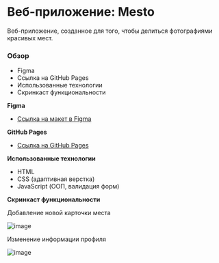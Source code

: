# Веб-приложение: Mesto
Веб-приложение, созданное для того, чтобы делиться фотографиями красивых мест.

### Обзор

* Figma
* Cсылка на GitHub Pages
* Использованные технологии
* Скринкаст функциональности

**Figma**
* [Ссылка на макет в Figma](https://www.figma.com/file/2cn9N9jSkmxD84oJik7xL7/JavaScript.-Sprint-4?node-id=0%3A1)

**GitHub Pages**
* [Ссылка на GitHub Pages](https://nika414.github.io/mesto/)

**Использованные технологии**
* HTML
* CSS (адаптивная верстка)
* JavaScript (ООП, валидация форм)


**Скринкаст функциональности**

Добавление новой карточки места

![image](https://github.com/Nika414/mesto/blob/main/Preview_new%20place.gif)

Изменение информации профиля

![image](https://github.com/Nika414/mesto/blob/main/Preview_edit%20profile.gif)

